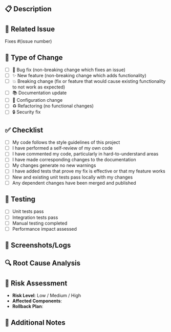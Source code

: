## 📋 Description
<!-- Provide a brief description of the changes in this PR -->

## 🎯 Related Issue
<!-- Link to the issue this PR addresses -->
Fixes #(issue number)

## 🚀 Type of Change
<!-- Mark the relevant option with an "x" -->
- [ ] 🐛 Bug fix (non-breaking change which fixes an issue)
- [ ] ✨ New feature (non-breaking change which adds functionality)
- [ ] 💥 Breaking change (fix or feature that would cause existing functionality to not work as expected)
- [ ] 📚 Documentation update
- [ ] 🔧 Configuration change
- [ ] ♻️ Refactoring (no functional changes)
- [ ] 🔒 Security fix

## ✅ Checklist
<!-- Mark completed items with an "x" -->
- [ ] My code follows the style guidelines of this project
- [ ] I have performed a self-review of my own code
- [ ] I have commented my code, particularly in hard-to-understand areas
- [ ] I have made corresponding changes to the documentation
- [ ] My changes generate no new warnings
- [ ] I have added tests that prove my fix is effective or that my feature works
- [ ] New and existing unit tests pass locally with my changes
- [ ] Any dependent changes have been merged and published

## 🧪 Testing
<!-- Describe the tests you ran to verify your changes -->
- [ ] Unit tests pass
- [ ] Integration tests pass
- [ ] Manual testing completed
- [ ] Performance impact assessed

## 📸 Screenshots/Logs
<!-- If applicable, add screenshots or logs to help explain your changes -->

## 🔍 Root Cause Analysis
<!-- For bug fixes, explain the root cause of the issue -->

## 🚦 Risk Assessment
<!-- Assess the risk level of this change -->
- **Risk Level**: Low / Medium / High
- **Affected Components**:
- **Rollback Plan**:

## 📝 Additional Notes
<!-- Add any additional notes or context about the PR here -->